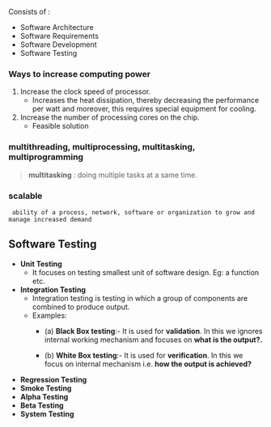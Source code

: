Consists of :
- Software Architecture
- Software Requirements
- Software Development
- Software Testing

### Ways to increase computing power
1. Increase the clock speed of processor.
   - Increases the heat dissipation, thereby decreasing the performance per watt and moreover, this requires special
     equipment for cooling.
2. Increase the number of processing cores on the chip.
   - Feasible solution

### multithreading, multiprocessing, multitasking, multiprogramming
> **multitasking** : doing multiple tasks at a same time.

### scalable
```
 ability of a process, network, software or organization to grow and manage increased demand
```

## Software Testing

- **Unit Testing** 
   - It focuses on testing smallest unit of software design. Eg: a function etc.
- **Integration Testing** 
   - Integration testing is testing in which a group of components are combined to produce output.
   - Examples:
      - (a) **Black Box testing**:- It is used for **validation**. 
        In this we ignores internal working mechanism and 
        focuses on **what is the output?.**

       - (b) **White Box testing**:- It is used for **verification**. 
         In this we focus on internal mechanism i.e.
         **how the output is achieved?**
- **Regression Testing**
- **Smoke Testing**
- **Alpha Testing**
- **Beta Testing**
- **System Testing** 

   

